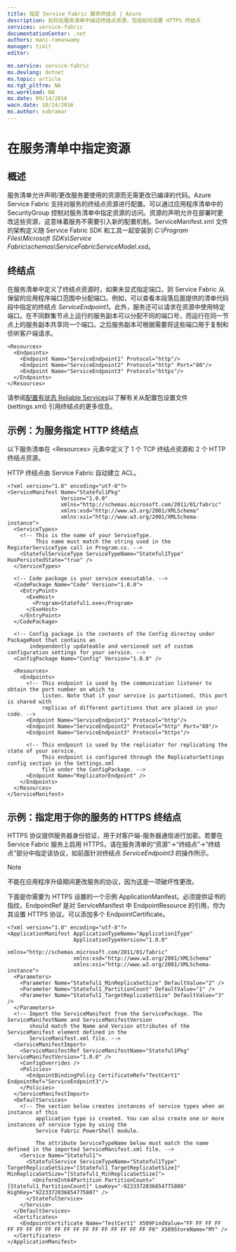 ```yaml
---
title: 指定 Service Fabric 服务终结点 | Azure
description: 如何在服务清单中描述终结点资源，包括如何设置 HTTPS 终结点
services: service-fabric
documentationCenter: .net
authors: mani-ramaswamy
manager: timlt
editor: 

ms.service: service-fabric
ms.devlang: dotnet
ms.topic: article
ms.tgt_pltfrm: NA
ms.workload: NA
ms.date: 09/14/2016
wacn.date: 10/24/2016
ms.author: subramar
---
```


# 在服务清单中指定资源

## 概述

服务清单允许声明/更改服务要使用的资源而无需更改已编译的代码。Azure Service Fabric 支持对服务的终结点资源进行配置。可以通过应用程序清单中的 SecurityGroup 控制对服务清单中指定资源的访问。资源的声明允许在部署时更改这些资源，这意味着服务不需要引入新的配置机制。ServiceManifest.xml 文件的架构定义随 Service Fabric SDK 和工具一起安装到 *C:\\Program Files\\Microsoft SDKs\\Service Fabric\\schemas\\ServiceFabricServiceModel.xsd*。

## 终结点

在服务清单中定义了终结点资源时，如果未显式指定端口，则 Service Fabric 从保留的应用程序端口范围中分配端口。例如，可以查看本段落后面提供的清单代码段中指定的终结点 *ServiceEndpoint1*。此外，服务还可以请求在资源中使用特定端口。在不同群集节点上运行的服务副本可以分配不同的端口号，而运行在同一节点上的服务副本共享同一个端口。之后服务副本可根据需要将这些端口用于复制和侦听客户端请求。

    <Resources>
      <Endpoints>
        <Endpoint Name="ServiceEndpoint1" Protocol="http"/>
        <Endpoint Name="ServiceEndpoint2" Protocol="http" Port="80"/>
        <Endpoint Name="ServiceEndpoint3" Protocol="https"/>
      </Endpoints>
    </Resources>

请参阅[配置有状态 Reliable Services](./service-fabric-reliable-services-configuration.md)以了解有关从配置包设置文件 (settings.xml) 引用终结点的更多信息。

## 示例：为服务指定 HTTP 终结点

以下服务清单在 &lt;Resources&gt; 元素中定义了 1 个 TCP 终结点资源和 2 个 HTTP 终结点资源。

HTTP 终结点由 Service Fabric 自动建立 ACL。

    <?xml version="1.0" encoding="utf-8"?>
    <ServiceManifest Name="Stateful1Pkg"
                     Version="1.0.0"
                     xmlns="http://schemas.microsoft.com/2011/01/fabric"
                     xmlns:xsd="http://www.w3.org/2001/XMLSchema"
                     xmlns:xsi="http://www.w3.org/2001/XMLSchema-instance">
      <ServiceTypes>
        <!-- This is the name of your ServiceType.
             This name must match the string used in the RegisterServiceType call in Program.cs. -->
        <StatefulServiceType ServiceTypeName="Stateful1Type" HasPersistedState="true" />
      </ServiceTypes>

      <!-- Code package is your service executable. -->
      <CodePackage Name="Code" Version="1.0.0">
        <EntryPoint>
          <ExeHost>
            <Program>Stateful1.exe</Program>
          </ExeHost>
        </EntryPoint>
      </CodePackage>

      <!-- Config package is the contents of the Config directoy under PackageRoot that contains an
           independently updateable and versioned set of custom configuration settings for your service. -->
      <ConfigPackage Name="Config" Version="1.0.0" />

      <Resources>
        <Endpoints>
          <!-- This endpoint is used by the communication listener to obtain the port number on which to
               listen. Note that if your service is partitioned, this port is shared with
               replicas of different partitions that are placed in your code. -->
          <Endpoint Name="ServiceEndpoint1" Protocol="http"/>
          <Endpoint Name="ServiceEndpoint2" Protocol="http" Port="80"/>
          <Endpoint Name="ServiceEndpoint3" Protocol="https"/>

          <!-- This endpoint is used by the replicator for replicating the state of your service.
               This endpoint is configured through the ReplicatorSettings config section in the Settings.xml
               file under the ConfigPackage. -->
          <Endpoint Name="ReplicatorEndpoint" />
        </Endpoints>
      </Resources>
    </ServiceManifest>

## 示例：指定用于你的服务的 HTTPS 终结点

HTTPS 协议提供服务器身份验证，用于对客户端-服务器通信进行加密。若要在 Service Fabric 服务上启用 HTTPS，请在服务清单的“资源”->“终结点”->“终结点”部分中指定该协议，如前面针对终结点 *ServiceEndpoint3* 的操作所示。

>[!NOTE]
> 不能在应用程序升级期间更改服务的协议，因为这是一项破坏性更改。

下面是你需要为 HTTPS 设置的一个示例 ApplicationManifest。必须提供证书的指纹。EndpointRef 是对 ServiceManifest 中 EndpointResource 的引用，你为其设置 HTTPS 协议。可以添加多个 EndpointCertificate。

    <?xml version="1.0" encoding="utf-8"?>
    <ApplicationManifest ApplicationTypeName="Application1Type"
                         ApplicationTypeVersion="1.0.0"
                         xmlns="http://schemas.microsoft.com/2011/01/fabric"
                         xmlns:xsd="http://www.w3.org/2001/XMLSchema"
                         xmlns:xsi="http://www.w3.org/2001/XMLSchema-instance">
      <Parameters>
        <Parameter Name="Stateful1_MinReplicaSetSize" DefaultValue="2" />
        <Parameter Name="Stateful1_PartitionCount" DefaultValue="1" />
        <Parameter Name="Stateful1_TargetReplicaSetSize" DefaultValue="3" />
      </Parameters>
      <!-- Import the ServiceManifest from the ServicePackage. The ServiceManifestName and ServiceManifestVersion
           should match the Name and Version attributes of the ServiceManifest element defined in the
           ServiceManifest.xml file. -->
      <ServiceManifestImport>
        <ServiceManifestRef ServiceManifestName="Stateful1Pkg" ServiceManifestVersion="1.0.0" />
        <ConfigOverrides />
        <Policies>
          <EndpointBindingPolicy CertificateRef="TestCert1" EndpointRef="ServiceEndpoint3"/>
        </Policies>
      </ServiceManifestImport>
      <DefaultServices>
        <!-- The section below creates instances of service types when an instance of this
             application type is created. You can also create one or more instances of service type by using the
             Service Fabric PowerShell module.

             The attribute ServiceTypeName below must match the name defined in the imported ServiceManifest.xml file. -->
        <Service Name="Stateful1">
          <StatefulService ServiceTypeName="Stateful1Type" TargetReplicaSetSize="[Stateful1_TargetReplicaSetSize]" MinReplicaSetSize="[Stateful1_MinReplicaSetSize]">
            <UniformInt64Partition PartitionCount="[Stateful1_PartitionCount]" LowKey="-9223372036854775808" HighKey="9223372036854775807" />
          </StatefulService>
        </Service>
      </DefaultServices>
      <Certificates>
        <EndpointCertificate Name="TestCert1" X509FindValue="FF FF FF FF FF FF FF FF FF FF FF FF FF FF FF FF FF FF FF F0" X509StoreName="MY" />  
      </Certificates>
    </ApplicationManifest>

<!---HONumber=Mooncake_1017_2016-->